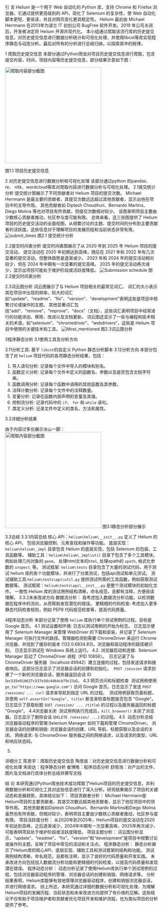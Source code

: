 引    言
Helium 是一个用于 Web 自动化的 Python 库，支持 Chrome 和 Firefox 浏览器。它通过提供更高级别的 API，简化了 Selenium 的复杂性，使 Web 自动化脚本更短、更易读，并且对网页变化更具稳定性。
Helium 最初由 Michael Herrmann 在2013年为波兰 IT 初创公司 BugFree 软件开发。2019 年公司关闭后，开发者决定将 Helium 开源并现代化。
本小组通过爬取该流行库的历史提交信息，对历史提交信息进行数据分析统计和可视化处理，并使用libcst等库实现程序静态与动态分析。最后对所有的分析进行总结归纳，以探索其中的规律。

    

1  爬取历史提交信息
本部分通过Python爬虫对项目历史提交信息进行爬取，包含提交内容，时间，项目内容等历史提交信息，部分结果示意如下图：

<img width="317" alt="爬取内容部分截图" src="https://github.com/user-attachments/assets/3336eedf-840f-4081-b3ff-11cf971f1e82" />

图1.1  项目历史提交信息

2  对历史提交信息进行数据分析和可视化处理
该部分通过python 的pandas、re、 nltk、wordcloud等库对爬取内容进行数据分析与可视化处理。
2.1提交统计分析
提交统计图展示了不同贡献者对 Helium 项目的提交次数。
Michael Herrmann 是最主要的贡献者，其提交次数远远超过其他贡献者，显示出他在项目中的主导作用。
其他贡献者如 Diptesh Choudhuri、Bernardo Martins、Diego Molina 等也对项目有所贡献，但提交次数相对较少。
该图表明项目主要由少数核心贡献者推动，社区参与度可能有限。
总体来看，这三张图提供了 Helium 项目的历史提交活动的全面视图，从频繁讨论的主题、提交时间的分布到主要贡献者的活跃度。这些信息对于理解项目的发展历程和当前状态非常有用。
![submit_times](https://github.com/user-attachments/assets/9e7275de-7fd3-41df-a88f-c66fe01323b6)
图2.1  提交统计分析

2.2提交时间表分析
提交时间表图展示了从 2020 年到 2025 年 Helium 项目的提交活动。
提交活动在 2020 年初期达到高峰，随后在 2021 年和 2022 年有几次显著的提交活动，但整体趋势是逐渐减少。
2023 年和 2024 年的提交活动相对较少，但在 2024 年中期有一次显著的提交高峰。
2025 年的提交活动再次减少，显示出项目可能处于维护阶段或活跃度降低。
![Submission schedule](https://github.com/user-attachments/assets/eeee559b-a3eb-4977-b088-547f84cc7027)
图2.2提交时间表分析

2.3词云图分析
词云图展示了与 Helium 项目相关的最常见词汇。
词汇的大小表示其在项目中出现的频率。较大的词汇如“update”、“readme”、“fix”、“version”、“development”表明这些是项目中频繁讨论或操作的主题。
其他显著词汇包括“add”、“remove”、“improve”、“docs”（文档），这些词汇表明项目中经常进行的功能添加、移除、改进以及文档更新。
词云图还显示了一些与编程和技术相关的术语，如“selenium”、“chromedriver”、“webdrivers”，这些是 Helium 项目中使用的关键技术和工具。
![Most_mentioned](https://github.com/user-attachments/assets/015cc271-8d62-4b95-b668-2ea1751738f9)
图2.3词云图分析

3程序静态分析
3.1使用工具及分析方向

3.11分析工具: 
基于 `libcst`的自定义 Python 静态分析脚本
3.12分析方向
本部分包含了对 `helium` 项目代码的各项静态分析结果，包括：
1.  导入语句分析: 记录每个文件中导入的模块和别名。
2.  函数定义分析: 记录每个文件中定义的函数名、参数以及是否包含文档字符串。
3.  函数调用分析: 记录每个函数中调用的其他函数及其参数。
4.  注释计数分析: 记录每个文件中的注释数量。
5.  变量分析: 记录在函数内部声明的变量及其值。
6.  控制流分析: 记录代码中的 `if`、 `for` 和 `while` 语句。
7.  类定义分析: 记录文件中定义的类名、方法和属性。

3.2详细分析结果

由于内容过多仅展示冰山一脚：
<img width="317" alt="爬取内容部分截图" src="https://github.com/user-attachments/assets/dc7b6891-c01d-453d-9b4e-d6daafa2005e" />
图3.1静态分析部分展示

3.3总结
3.3.1内容总结
  核心 API：`helium\helium\__init__.py`  定义了 Helium 的核心 API， 包括浏览器控制、元素查找和操作等功能。
  底层实现： `helium\helium\_impl` 目录包含 Helium 的底层实现，包括 Selenium 的包装、工具函数等。
  辅助工具：`helium\helium\_impl\util` 目录下包含了多个工具模块， 例如处理几何对象的 `geom`， 处理html文本的`html`,  处理xpath的 `xpath`, 格式化参数的 `inspect_`等。
  测试框架: `helium\tests` 目录包含了大量的测试代码，用于测试 helium 库的各个功能模块，并进行了分类测试，包括api测试和单元测试。
  测试辅助工具:`helium\tests\api\util.py` 提供测试所需的工具函数，例如获取测试数据等。
  测试框架：`helium\tests\api\__init__.py` 是整个测试模块的初始化文件。
一致性:Helium 库的测试用例结构清晰，命名规范，且都有注释，方便阅读理解。
3.3.2未来改进方向
  数据流分析： 我考虑加入数据流分析功能，以检测数据在程序中的流向，从而帮助发现潜在的错误。
  更精细的代码检查: 考虑加入更多静态代码检查规则，例如 PEP8 代码规范检查等，提高代码质量。
  
4程序动态分析
本部分记录了使用 `helium` 库执行单个测试用例的过程，目标是 Google 首页。
4.1 测试设置和环境:
日志以测试用例的开始为标志。
日志显示使用了 Selenium Manager 来管理 WebDriver 的下载和安装，并记录了 Selenium Manager 可执行文件的路径。管理器检测到需要 ChromeDriver 来运行 Chrome 浏览器，并找到了缓存的版本 (132.0.6834.83)。浏览器和驱动程序的路径被识别。
日志显示测试在 Windows 系统上运行。
4.2. 浏览器启动和连接:
 Selenium Manager 启动了 ChromeDriver 进程（PID 10856）。
 日志记录了与 ChromeDriver 服务器（localhost:49942）建立连接的过程，包括发送请求和接收响应。这部分日志显示了浏览器会话的创建和初始化。  `POST /session` 请求创建了一个新的浏览器会话，服务器返回会话 ID (`ec535e916627c537e3dc4db4cb79c23a`)。
4.3 网页访问和标题检查
 测试用例使用 `go_to("https://www.google.com")` 访问 Google 首页。日志显示了发送 `POST /session/ ... /url` 请求来导航到指定 URL 的过程。
 测试用例获取页面标题，并使用 `self.assertIn("Google", title)` 断言来检查标题是否包含 "Google"。日志显示了获取标题 (`GET /session/ ... /title`) 的过程以及服务器返回的标题 "Google"。
4.4浏览器关闭
 测试用例执行完成后，`kill_browser()` 关闭了浏览器。日志显示了删除会话 (`DELETE /session/ ...`) 的过程。
4.5  动态分析总结
浏览器驱动程序的管理:Selenium Manager 如何下载和管理 ChromeDriver。
浏览器会话的创建和销毁: 浏览器会话的创建、URL 导航、标题获取以及会话的关闭。
网络请求: 与 ChromeDriver 服务器之间的网络请求，以及请求的类型、URL 和响应状态码。

5.
详细分工
陈思宇：爬取历史提交信息
陶昱辰：对历史提交信息进行数据分析和可视化处理
宋奕达：程序静态分析
崔博皓：程序动态分析
舒雨浩：对产出的文件、图片及文档进行具体分析总结并撰写文档

结    论
本研究通过Python爬虫技术成功爬取了Helium项目的历史提交信息，并利用数据分析和可视化工具对这些信息进行了深入分析。研究结果揭示了项目的关键动态和发展趋势，具体结论如下：
项目贡献者分析：
Michael Herrmann是Helium项目的主要贡献者，其提交次数远超其他贡献者，显示了他在项目中的领导作用。
其他贡献者如Diptesh Choudhuri、Bernardo Martins和Diego Molina虽然也有所贡献，但相对较少，表明项目主要由少数核心贡献者推动，社区参与度有限。
项目活跃度分析：
从2020年到2025年，Helium项目的提交活动在2020年初达到高峰，之后逐渐减少，2024年中期有一次显著高峰，2025年再次减少，可能表明项目处于维护阶段或活跃度降低。
项目主题分析：
词云图分析显示，“update”、“readme”、“fix”、“version”和“development”是项目中频繁讨论或操作的主题，反映了项目中常见的活动和关注点。
程序静态分析：
静态分析揭示了Helium库的核心API、底层实现、辅助工具和测试框架的结构和功能。
测试用例结构清晰，命名规范，且都有注释，显示了良好的代码质量和开发实践。
未来改进方向包括加入数据流分析功能和更精细的代码检查，以提高代码质量和发现潜在错误。
程序动态分析：
动态分析记录了使用Helium库执行单个测试用例的过程，包括浏览器驱动程序的管理、浏览器会话的创建和销毁、网络请求等。
分析结果表明，Helium库能够有效地管理浏览器驱动程序，创建和销毁浏览器会话，并进行网络请求。
综上所述，本研究通过详细的数据分析和可视化处理，为理解Helium项目的发展历程、当前状态和未来改进方向提供了有价值的见解。这些结论不仅有助于项目维护者和贡献者优化项目开发和维护流程，也为类似项目的分析提供了参考。
